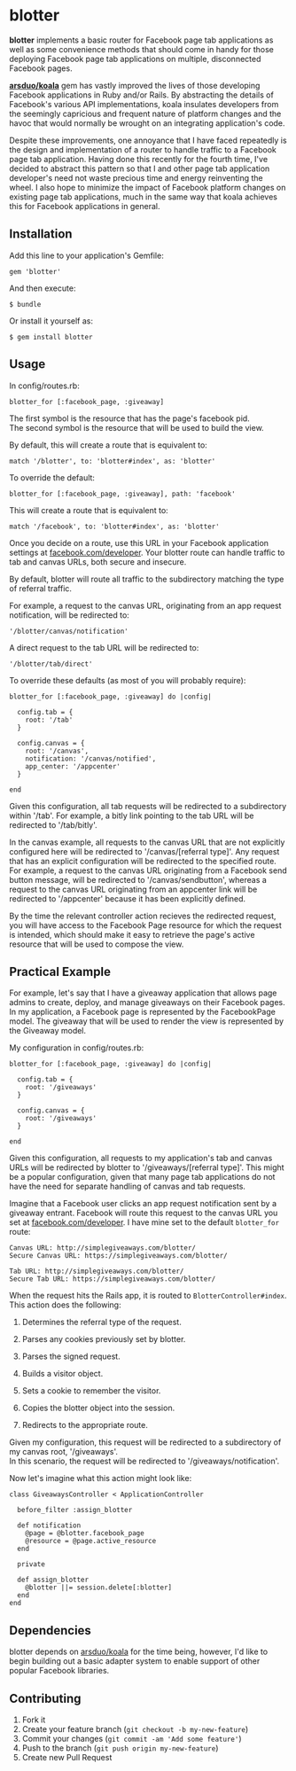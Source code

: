 # blotter

**blotter** implements a basic router for Facebook page tab applications as well as
some convenience methods that should come in handy for those deploying Facebook
page tab applications on multiple, disconnected Facebook pages.

[**arsduo/koala**](https://github.com/arsduo/koala) gem has vastly improved the lives of those developing Facebook applications in Ruby and/or Rails. By abstracting the details of Facebook's various API implementations, koala insulates developers from the seemingly capricious and frequent nature of platform changes and the havoc that would normally be wrought on an integrating application's code.

Despite these improvements, one annoyance that I have faced repeatedly is the
design and implementation of a router to handle traffic to a Facebook page tab
application. Having done this recently for the fourth time, I've decided to
abstract this pattern so that I and other page tab application developer's need
not waste precious time and energy reinventing the wheel. I also hope to minimize
the impact of Facebook platform changes on existing page tab applications, much
in the same way that koala achieves this for Facebook applications in general.

## Installation

Add this line to your application's Gemfile:

    gem 'blotter'

And then execute:

    $ bundle

Or install it yourself as:

    $ gem install blotter

## Usage

In config/routes.rb:

    blotter_for [:facebook_page, :giveaway]

The first symbol is the resource that has the page's facebook pid.  
The second symbol is the resource that will be used to build the view.

By default, this will create a route that is equivalent to:

    match '/blotter', to: 'blotter#index', as: 'blotter'

To override the default:

    blotter_for [:facebook_page, :giveaway], path: 'facebook'

This will create a route that is equivalent to:

    match '/facebook', to: 'blotter#index', as: 'blotter'

Once you decide on a route, use this URL in your Facebook application settings at
[facebook.com/developer](http://facebook.com/developer). Your blotter route can handle traffic to tab and canvas URLs, both secure and insecure.

By default, blotter will route all traffic to the subdirectory matching the
type of referral traffic.

For example, a request to the canvas URL, originating from an app request
notification, will be redirected to:

    '/blotter/canvas/notification'

A direct request to the tab URL will be redirected to:

    '/blotter/tab/direct'

To override these defaults (as most of you will probably require):

    blotter_for [:facebook_page, :giveaway] do |config|

      config.tab = {
        root: '/tab'
      }

      config.canvas = {
        root: '/canvas',
        notification: '/canvas/notified',
        app_center: '/appcenter'
      }

    end

Given this configuration, all tab requests will be redirected to a subdirectory within
'/tab'.  For example, a bitly link pointing to the tab URL will be redirected to
'/tab/bitly'.  

In the canvas example, all requests to the canvas URL that are not
explicitly configured here will be redirected to '/canvas/[referral type]'.  Any
request that has an explicit configuration will be redirected to the specified
route.  For example, a request to the canvas URL originating from a Facebook
send button message, will be redirected to '/canvas/sendbutton', whereas a
request to the canvas URL originating from an appcenter link will be redirected
to '/appcenter' because it has been explicitly defined.

By the time the relevant controller action recieves the redirected request,
you will have access to the Facebook Page resource for which the request
is intended, which should make it easy to retrieve the page's active resource that will be used to compose the view.

## Practical Example

For example, let's say that I have a giveaway application that allows page
admins to create, deploy, and manage giveaways on their Facebook pages. In my
application, a Facebook page is represented by the FacebookPage model. The
giveaway that will be used to render the view is represented by the Giveaway
model.

My configuration in config/routes.rb:

    blotter_for [:facebook_page, :giveaway] do |config|

      config.tab = {
        root: '/giveaways'
      }

      config.canvas = {
        root: '/giveaways'
      }

    end

Given this configuration, all requests to my application's tab and canvas URLs will be redirected by blotter to '/giveaways/[referral type]'. This might be a popular configuration, given that many page tab applications do not have the need for separate handling of canvas and tab requests.

Imagine that a Facebook user clicks an app request notification sent by a giveaway entrant. Facebook will route this request to the canvas URL you set at [facebook.com/developer](http://facebook.com/developer). I have mine set to the default `blotter_for` route:

	Canvas URL: http://simplegiveaways.com/blotter/
	Secure Canvas URL: https://simplegiveaways.com/blotter/
	
	Tab URL: http://simplegiveaways.com/blotter/
	Secure Tab URL: https://simplegiveaways.com/blotter/
	
When the request hits the Rails app, it is routed to `BlotterController#index`.  
This action does the following:

  1. Determines the referral type of the request.
  
  2. Parses any cookies previously set by blotter.
  
  3. Parses the signed request.
  
  4. Builds a visitor object.
  
  5. Sets a cookie to remember the visitor.
  
  6. Copies the blotter object into the session.
  
  7. Redirects to the appropriate route.
  
Given my configuration, this request will be redirected to a subdirectory of my canvas root, '/giveaways'.  
In this scenario, the request will be redirected to '/giveaways/notification'.

Now let's imagine what this action might look like:

    class GiveawaysController < ApplicationController
    
      before_filter :assign_blotter
      
      def notification
      	@page = @blotter.facebook_page
      	@resource = @page.active_resource
      end
      
      private
      
      def assign_blotter
      	@blotter ||= session.delete[:blotter]
      end
    end

## Dependencies

blotter depends on [arsduo/koala](https://github.com/arsduo/koala) for the time being, however, I'd like to begin building out a basic adapter system to enable support of other popular Facebook
libraries.

## Contributing

1. Fork it
2. Create your feature branch (`git checkout -b my-new-feature`)
3. Commit your changes (`git commit -am 'Add some feature'`)
4. Push to the branch (`git push origin my-new-feature`)
5. Create new Pull Request
